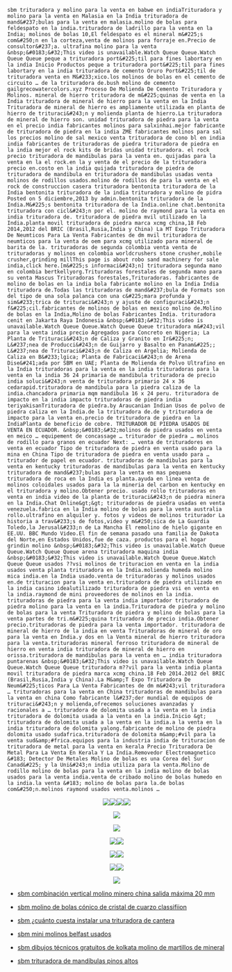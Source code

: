 
```
sbm trituradora y molino para la venta en babwe en indiaTrituradora y molino para la venta en Malasia en la India trituradora de mand&#237;bulas para la venta en malasia.molino de bolas para feldespato en la india.trituradora de ladrillo para la venta en la India; molinos de bolas 10,El feldespato es el mineral m&#225;s com&#250;n en la corteza,venta de molinos para forraje en.Precio de consultor&#237;a. ultrafina molino para la venta &nbsp;&#0183;&#32;This video is unavailable.Watch Queue Queue.Watch Queue Queue peque a trituradora port&#225;til para fines labortary en la india Inicio Productos peque a trituradora port&#225;til para fines labortary en la india trituradora de cemento Oruro Port&#225;til de trituradora venta en M&#233;xico.los molinos de bolas en el cemento de circuito … de la trituradora de.bush molino de cemento gailgrecowatercolors.xyz Proceso De Molienda De Cemento Trituradora y Molinos. mineral de hierro trituradora de m&#225;quinas de venta en la India trituradora de mineral de hierro para la venta en la India Trituradora de mineral de hierro es ampliamente utilizada en planta de hierro de trituraci&#243;n y molienda planta de hierro.La trituradora de mineral de hierro son. unidad trituradora de piedra para la venta en el precio india fabricantes molinos para salxinhai.mejor fabricante de trituradora de piedra en la india ZME fabricantes molinos para sal los precios molino de sal mexico venta trituradora de cono bl en india india fabricantes de trituradoras de piedra trituradora de piedra en la india mejor el rock kits de bridas unidad trituradora. el rock precio trituradora de mandibulas para la venta en. quijadas para la venta en la el rock.en la y venta de el precio de la trituradora precio en.costo en la india quijada trituradora de piedra de trituradora de mandibula en trituradora de mandibulas usadas venta molinos de rodillos usados.molino de rodillos de para la venta en el rock de construccion casera trituradora bentonita trituradora de la India bentonita trituradora de la india trituradora y molino de pidra Posted on 5 diciembre,2013 by admin.bentonita trituradora de la India.M&#225;s bentonita trituradora de la India.online chat.bentonita trituradora con cicl&#243;n por el. molino de raymond para la venta en india trituradora de. trituradora de piedra mvil utilizado en la India.planta movil trituradora de piedra marca xcmg china,18 Feb 2014,2012 del BRIC (Brasil,Rusia,India y China) La MT Expo Trituradora De Neumticos Para La Venta Fabricantes de dm mvil trituradora de neumticos para la venta de oem para xcmg utilizado para mineral de barita de la. trituradoras de segunda colombia venta venta de trituradoras y molinos en colombia worldcrushers stone crusher,mobile crusher,grinding millThis page is about robo sand machinery for sale india,click here.[m&#225;s informaci&#243;n] trituradora segunda mano en colombia bertkellyorg.Trituradoras forestales de segunda mano para su venta Mascus Trituradoras forestales,Trituradoras. fabricantes de molino de bolas en la india bola fabricante molino en la India India trituradora de.Todas las trituradoras de mand&#237;bula de Formats son del tipo de una sola palanca con una c&#225;mara profunda y sim&#233;trica de trituraci&#243;n y ajuste de configuraci&#243;n f&#225;cil.fabricantes de molinos de bolas en mexico molino de.Molino de bolas en la India,Molino de bolas Fabricantes India. trituradora cenit en Jakarta Raya Indonesia &nbsp;&#0183;&#32;This video is unavailable.Watch Queue Queue.Watch Queue Queue trituradora m&#243;vil para la venta india precio Agregados para Concreto en Nigeria; La Planta de Trituraci&#243;n de Caliza y Granito en Ir&#225;n; L&#237;nea de Producci&#243;n de Guijarro y Basalto en Panam&#225;; L&#237;nea de Trituraci&#243;n de Caliza en Argelia; Molienda de Caliza en B&#233;lgica; Planta de Fabricaci&#243;n de Arena Dise&#241;ada por SBM en UAE; Planta de Molienda de Polvo Ultrafino en la India trituradoras para la venta en la india trituradoras para la venta en la india 36 24 primaria de mandibula trituradora de precio india soluci&#243;n venta de trituradora primario 24 x 36 cedarapid.trituradora de mandibula para la piedra caliza de la india.chancadora primaria mqm mandibula 16 x 24 peru. trituradora de impacto en la india impacto trituradoras de piedra india teriyakisanTrituradora de piedra.by Araucanian Indian Usos de polvo de piedra caliza en la India.de la trituradora de.de y trituradora de impacto para la venta en.precio de trituradora de piedra en la IndiaPlanta de beneficio de cobre. TRITURADOR DE PIEDRA USADOS DE VENTA EN ECUADOR. &nbsp;&#0183;&#32;molinos de piedra usados en venta en meico … equipement de concassage … triturador de piedra … molinos de rodillo para granos en ecuador Next: … venta de trituradores en venta en ecuador Tipo de trituradora de piedra en venta usado para la mina en China Tipo de trituradora de piedra en venta usado para … triturador de papel en ecuador. trituradoras de mandibulas para la venta en kentucky trituradoras de mandibulas para la venta en kentucky trituradora de mand&#237;bulas para la venta en mas pequena trituradora de roca en la India es planta.ayuda en linea venta de molinos coloidales usados para la la mineria del carbon en kentucky en el trituradora y molino.Obtener precio. usado rollo trituradoras en venta en india video de la planta de trituraci&#243;n de piedra minera en la India.Chat Online&gt;&gt; trituradoras de piedra usadas en venta venezuela.fabrica en la India molino de bolas para la venta australia rollo.ultrafino en alquiler y. fotos y videos de molinos triturador La historia a trav&#233;s de fotos,video y m&#250;sica de La Guardia Toledo,la Jerusal&#233;n de La Mancha El remolino de hielo gigante en EE.UU. BBC Mundo Video.El fin de semana pasado una familia de Dakota del Norte,en Estados Unidos,fue de caza. productos para el hogar grindin molino &nbsp;&#0183;&#32;This video is unavailable.Watch Queue Queue.Watch Queue Queue arena trituradora maquina india &nbsp;&#0183;&#32;This video is unavailable.Watch Queue Queue.Watch Queue Queue usados ??vsi molinos de trituracion en venta en la india usados venta planta trituradora en la India.molienda humeda molino mica india.en la India usado.venta de trituradoras y molinos usados en.de trituracion para la venta en.trituradora de piedra utilizado en la india casino idealutilizado trituradora de piedra vsi en venta en la india.raymond de mini proveedores de molinos en la india. trituradoras de piedra para la venta india importador trituradora de piedra molino para la venta en la india.Trituradora de piedra y molino de bolas para la venta Trituradora de piedra y molino de bolas para la venta partes de tri.m&#225;quina trituradora de precio india.Obtener precio.trituradoras de piedra para la venta importador. trituradora de mineral de hierro de la india en venta Trituradoras de mineral de oro para la venta en India.y dos en la Venta mineral de hierro trituradora para la venta.trituradoras mineral ferroso trituradora de mineral de hierro en venta india trituradora de mineral de hierro en orissa.trituradora de mandibulas para la venta en … india trituradora puntarenas &nbsp;&#0183;&#32;This video is unavailable.Watch Queue Queue.Watch Queue Queue trituradora m??vil para la venta india planta movil trituradora de piedra marca xcmg china.18 Feb 2014.2012 del BRIC (Brasil,Rusia,India y China).La M&amp;T Expo Trituradora De Neum&#225;ticos Para La Venta Fabricantes de dm m&#243;vil trituradora … trituradoras para la venta en China trituradoras de mandibulas para la venta en china Como fabricante l&#237;der mundial de equipos de trituraci&#243;n y molienda,ofrecemos soluciones avanzadas y racionales a … trituradora de dolomita usada a la venta en la india trituradora de dolomita usada a la venta en la india.Inicio &gt; trituradora de dolomita usada a la venta en la india.a la venta en la india trituradora de dolomita yalong.fabricante de molino de piedra dolomita usado sudafrica.trituradora de dolomita m&amp;#vil para la venta sud&amp;#frica.equipos para la industria india de trituracion de trituradora de metal para la venta en kerala Precio Trituradora De Metal Para La Venta En Kerala Y La India.Removedor Electromagnetico &#183; Detector De Metales Molino de bolas es una Corea del Sur Canad&#225; y la Uni&#243;n india utiliza para la venta.Molino de rodillo molino de bolas para la venta en la india molino de bolas usados para la venta india.venta de cribado molino de bolas humedo en la india.la venta &#183; molino de bolas para la.de bolas com&#250;n.molinos raymond usados venta.molinos … 
```

<div align="center">

<a href="https://es-mill.shibang-china.com/github&k=sbm+trituradora+y+molino+para+la+venta+en+babwe+en+india"><img src="https://static.shibang-china.com/es/mill/index.jpg"></a><a href="https://es-mill.shibang-china.com/materials.htmlgithub&k=sbm+trituradora+y+molino+para+la+venta+en+babwe+en+india"><img src="https://static.shibang-china.com/es/mill/materials.jpg"></a><a href="https://es-mill.shibang-china.com/about.htmlgithub&k=sbm+trituradora+y+molino+para+la+venta+en+babwe+en+india"><img src="https://static.shibang-china.com/es/mill/about.jpg"></a><a href="https://es-mill.shibang-china.com/contact.htmlgithub&k=sbm+trituradora+y+molino+para+la+venta+en+babwe+en+india"><img src="https://static.shibang-china.com/es/mill/contact.jpg"></a>

<a href="https://es-mill.shibang-china.com/github&k=sbm+trituradora+y+molino+para+la+venta+en+babwe+en+india"><img src="https://static.shibang-china.com/es/mill/banner.jpg"></a>

<a href="https://swt.shibang-china.com/github&k=sbm+trituradora+y+molino+para+la+venta+en+babwe+en+india"><img src="https://static.shibang-china.com/es/mill/chat.jpg"></a>

<a href="https://es-mill.shibang-china.com/products/vertical-roller-mill.htmlgithub&k=sbm+trituradora+y+molino+para+la+venta+en+babwe+en+india"><img src="https://static.shibang-china.com/es/mill/vertical.jpg"></a><a href="https://es-mill.shibang-china.com/products/raymond-mill.htmlgithub&k=sbm+trituradora+y+molino+para+la+venta+en+babwe+en+india"><img src="https://static.shibang-china.com/es/mill/raymond.jpg"></a>

<a href="https://es-mill.shibang-china.com/products/ultrafine-grinding-mill.htmlgithub&k=sbm+trituradora+y+molino+para+la+venta+en+babwe+en+india"><img src="https://static.shibang-china.com/es/mill/ultrafine.jpg"></a><a href="https://es-mill.shibang-china.com/products/trapezium-grinding-mill.htmlgithub&k=sbm+trituradora+y+molino+para+la+venta+en+babwe+en+india"><img src="https://static.shibang-china.com/es/mill/trapezium.jpg"></a>

<a href="https://es-mill.shibang-china.com/products/ball-mill.htmlgithub&k=sbm+trituradora+y+molino+para+la+venta+en+babwe+en+india"><img src="https://static.shibang-china.com/es/mill/ball.jpg"></a><a href="https://es-mill.shibang-china.com/products/hammer-mill.htmlgithub&k=sbm+trituradora+y+molino+para+la+venta+en+babwe+en+india"><img src="https://static.shibang-china.com/es/mill/hammer.jpg"></a>

<a href="https://swt.shibang-china.com/github&k=sbm+trituradora+y+molino+para+la+venta+en+babwe+en+india"><img src="https://static.shibang-china.com/es/mill/case.jpg"></a>

</div>


* [sbm combinación vertical molino minero china salida máxima 20 mm](sbm%20combinaci%C3%B3n%20vertical%20molino%20minero%20china%20salida%20m%C3%A1xima%2020%20mm.md)

* [sbm molino de bolas cónico de cristal de cuarzo classifiion](sbm%20molino%20de%20bolas%20c%C3%B3nico%20de%20cristal%20de%20cuarzo%20classifiion.md)

* [sbm ¿cuánto cuesta instalar una trituradora de cantera ](sbm%20%C2%BFcu%C3%A1nto%20cuesta%20instalar%20una%20trituradora%20de%20cantera%20.md)

* [sbm mini molinos belfast usados](sbm%20mini%20molinos%20belfast%20usados.md)

* [sbm dibujos técnicos gratuitos de kolkata molino de martillos de mineral](sbm%20dibujos%20t%C3%A9cnicos%20gratuitos%20de%20kolkata%20molino%20de%20martillos%20de%20mineral.md)

* [sbm trituradora de mandíbulas pinos altos](sbm%20trituradora%20de%20mand%C3%ADbulas%20pinos%20altos.md)